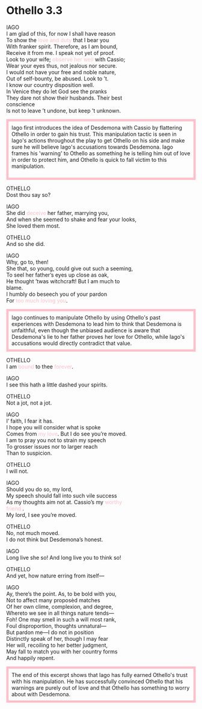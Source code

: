 # Othello 3.3
<p style="line-height: 1.6">
<style>
  @import url(//fonts.googleapis.com/css?family=McLaren); #juncture { font-family: McLaren; } #juncture h1 { color: pink; }
</style>
<section class="section1">
IAGO </br> I am glad of this, for now I shall have reason </br> 
To show the <span style="color:pink;">love and duty</span> that I bear you </br>
With franker spirit. Therefore, as I am bound,</br>
Receive it from me. I speak not yet of proof.</br>
Look to your wife; <span style="color:pink;">observe her well</span> with Cassio;</br>
Wear your eyes thus, not jealous nor secure.</br>
I would not have your free and noble nature,</br>
Out of self-bounty, be abused. Look to ’t.</br>
I know our country disposition well.</br>
In Venice they do let God see the pranks</br>
They dare not show their husbands. Their best</br>
conscience</br>
Is not to leave ’t undone, but keep ’t unknown.</p>
</section1>

<ve-media anno-base="None/None/" src="wc:Henri_Albers_as_Iago_in_Otello.jpg" right width="50%"></ve-media>

<style>
  @import url(//fonts.googleapis.com/css?family=McLaren); #juncture { font-family: McLaren; } #juncture h1 { color: pink; }
</style>
<section class="section1">
<section class = "section1" style="border:6px solid pink; padding:8px">
Iago first introduces the idea of Desdemona with Cassio by flattering Othello in order to gain his trust. This manipulation tactic is seen in Iago's actions throughout the play to get Othello on his side and make sure he will believe Iago's accusations towards Desdemona. Iago frames his 'warning' to Othello as something he is telling him out of love in order to protect him, and Othello is quick to fall victim to this manipulation. </p>
</section> </p>

OTHELLO</br>  Dost thou say so?</p>
IAGO </br>
She did <span style="color:pink;">deceive</span> her father, marrying you,</br>
And when she seemed to shake and fear your looks,</br>
She loved them most.</p>
OTHELLO </br> And so she did.</p>
IAGO </br> Why, go to, then!</br>
She that, so young, could give out such a seeming,</br>
To seel her father’s eyes up close as oak,</br>
He thought ’twas witchcraft! But I am much to</br>
blame.</br>
I humbly do beseech you of your pardon</br>
For<span style="color:pink;"> too much loving you</span>.</p>
<section class="section1">
<section class = "section1" style="border:6px solid pink; padding:8px">
Iago continues to manipulate Othello by using Othello's past experiences with Desdemona to lead him to think that Desdemona is unfaithful, even though the unbiased audience is aware that Desdemona's lie to her father proves her love for Othello, while Iago's accusations would directly contradict that value.
    </section> </p>
    
OTHELLO </br> I am <span style="color:pink;">bound</span> to thee <span style="color:pink;">forever</span>.</p> 
IAGO </br>
I see this hath a little dashed your spirits.</p>
OTHELLO </br>
Not a jot, not a jot.</p>
IAGO </br> I’ faith, I fear it has.</br>
I hope you will consider what is spoke</br>
Comes from <span style="color:pink;">my love</span>. But I do see you’re moved.</br>
I am to pray you not to strain my speech</br>
To grosser issues nor to larger reach</br>
Than to suspicion.</p>
OTHELLO </br> I will not.</p>
IAGO </br> Should you do so, my lord,</br>
My speech should fall into such vile success</br>
As my thoughts aim not at. Cassio’s my <span style="color:pink;">worthy</br>
friend</span> .</br>
My lord, I see you’re moved.</p>
OTHELLO  </br>No, not much moved.</br>
I do not think but Desdemona’s honest.</p>
IAGO </br>
Long live she so! And long live you to think so!</p>
OTHELLO </br>
And yet, how nature erring from itself—</p>
IAGO </br>
Ay, there’s the point. As, to be bold with you,</br>
Not to affect many proposèd matches</br>
Of her own clime, complexion, and degree,</br>
Whereto we see in all things nature tends—</br>
Foh! One may smell in such a will most rank,</br>
Foul disproportion, thoughts unnatural—</br>
But pardon me—I do not in position</br>
Distinctly speak of her, though I may fear</br>
Her will, recoiling to her better judgment,</br>
May fall to match you with her country forms</br>
And happily repent.</p>
<section class="section1">
<section class = "section1" style="border:6px solid pink; padding:8px">
The end of this excerpt shows that Iago has fully earned Othello's trust with his manipulation. He has successfully convinced Othello that his warnings are purely out of love and that Othello has something to worry about with Desdemona. </section> </p>